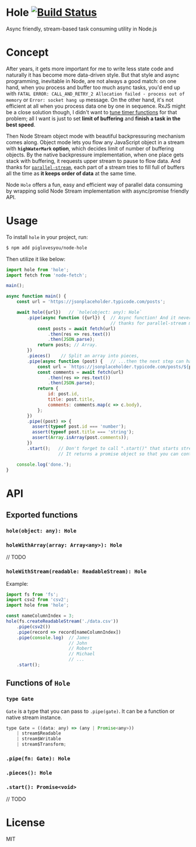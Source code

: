 # Hole [![Build Status](https://travis-ci.org/piglovesyou/node-hole.svg?branch=master)](https://travis-ci.org/piglovesyou/node-hole)
Async friendly, stream-based task consuming utility in Node.js

# Concept
After years, it gets more important for me to write less state code and naturally it has become more data-driven style. But that style and async programming, inevitable in Node, are not always a good match: on one hand, when you process and buffer too much async tasks, you'd end up with `FATAL ERROR: CALL_AND_RETRY_2 Allocation failed - process out of memory` or `Error: socket hang up` message. On the other hand, it's not efficient at all when you process data one by one in sequence. RxJS might be a close solution though, I didn't want to [tune timer functions](https://github.com/ReactiveX/RxJava/wiki/Backpressure#useful-operators-that-avoid-the-need-for-backpressure) for that problem; all I want is just to set **limit of buffering** and **finish a task in the best speed**. 

Then Node Stream object mode with beautiful backpressuring mechanism comes along. Object mode lets you flow any JavaScript object in a stream with **`highWaterMark` option**, which decides limit of number of buffering objects. By the native backpressure implementation, when one place gets stack with buffering, it requests upper stream to pause to flow data. And thanks for [`parallel-stream`](https://github.com/mafintosh/parallel-transform), each part of a stream tries to fill full  of buffers all the time as **it keeps order of data** at the same time.

Node `Hole` offers a fun, easy and efficient way of parallel data consuming by wrapping solid Node Stream implementation with async/promise friendly API.

# Usage
To install `hole` in your project, run:

```bash
$ npm add piglovesyou/node-hole
```

Then utilize it like below:

```javascript
import hole from 'hole';
import fetch from 'node-fetch';

main();

async function main() {
    const url = 'https://jsonplaceholder.typicode.com/posts';

    await hole({url})   // `hole(object: any): Hole`
        .pipe(async function ({url}) {  // Async function! And it never blocks the stream,
                                        // thanks for parallel-stream module
            const posts = await fetch(url)
                .then(res => res.text())
                .then(JSON.parse);
            return posts; // Array.
        })
        .pieces()    // Split an array into pieces,
        .pipe(async function (post) {   // ...then the next step can handle the piece one by one
            const url = `https://jsonplaceholder.typicode.com/posts/${post.id}/comments`;
            const comments = await fetch(url)
                .then(res => res.text())
                .then(JSON.parse);
            return {
                id: post.id,
                title: post.title,
                comments: comments.map(c => c.body),
            };
        })
        .pipe((post) => {
          assert(typeof post.id === 'number');
          assert(typeof post.title === 'string');
          assert(Array.isArray(post.comments));
        })
        .start();   // Don't forget to call ".start()" that starts streaming.
                    // It returns a promise object so that you can control additional async flow 

    console.log('done.');
}
```

# API

## Exported functions

### `hole(object: any): Hole`
### `holeWithArray(array: Array<any>): Hole`
// TODO

### `holeWithStream(readable: ReadableStream): Hole`

Example:
```javascript
import fs from 'fs';
import csv2 from 'csv2';
import hole from 'hole';

const nameColumnIndex = 3;
hole(fs.createReadableStream('./data.csv'))
    .pipe(csv2())
    .pipe(record => record[nameColumnIndex])
    .pipe(console.log)  // James
                        // John
                        // Robert
                        // Michael
                        // ...
    .start();
```

## Functions of `Hole`

### `type Gate`
`Gate` is a type that you can pass to `.pipe(gate)`. It can be a function or native stream instance.
```javascript
type Gate = ((data: any) => (any | Promise<any>))
    | stream$Readable
    | stream$Writable
    | stream$Transform;
```

### `.pipe(fn: Gate): Hole`
### `.pieces(): Hole`
### `.start(): Promise<void>`
// TODO

# License

MIT
